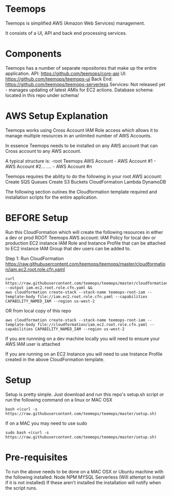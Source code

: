 # Teemops

Teemops is simplified AWS (Amazon Web Services) management.

It consists of a UI, API and back end processing services.

# Components
Teemops has a number of separate repositories that make up the entire application.
API: https://github.com/teemops/core-api
UI: https://github.com/teemops/teemops-ui
Back End: https://github.com/teemops/teemops-serverless
Services: Not released yet - manages updating of latest AMIs for EC2 actions.
Database schema: located in this repo under schema/

# AWS Setup Explanation
Teemops works using Cross Account IAM Role access which allows it to manage multiple resources in an unlimited number of AWS Accounts.

In essence Teemops needs to be installed on any AWS account that can Cross account to any AWS account.

A typical structure is:
-root Teemops AWS Account
    - AWS Account #1
    - AWS Account #2...
    ....
    - AWS Account #n

Teemops requires the ability to do the following in your root AWS account:
Create SQS Queues
Create S3 Buckets
CloudFormation
Lambda
DynamoDB 

The following section outines the Cloudformation template required and installation scripts for the entire application.

# BEFORE Setup
Run this CloudFormation which will create the following resources in either a dev or prod ROOT Teemops AWS account:
IAM Policy for local dev or production EC2 instance
IAM Role and Instance Profile that can be attached to EC2 instance
IAM Group that dev users can be added to.

Step 1: Run CloudFormation https://raw.githubusercontent.com/teemops/teemops/master/cloudformation/iam.ec2.root.role.cfn.yaml
```
curl https://raw.githubusercontent.com/teemops/teemops/master/cloudformation/iam.ec2.root.role.cfn.yaml --output iam.ec2.root.role.cfn.yaml && 
aws cloudformation create-stack --stack-name teemops-root-iam --template-body file://iam.ec2.root.role.cfn.yaml --capabilities CAPABILITY_NAMED_IAM --region us-west-2
```
OR from local copy of this repo

```
aws cloudformation create-stack --stack-name teemops-root-iam --template-body file://cloudformation/iam.ec2.root.role.cfn.yaml --capabilities CAPABILITY_NAMED_IAM --region us-west-2
```

If you are runnning on a dev machine locally you will need to ensure your AWS IAM user is attached 

If you are running on an EC2 Instance you will need to use Instance Profile created in the above CloudFormation template.

# Setup
Setup is pretty simple. Just download and run this repo's setup.sh script or run the following command on a linux or MAC OSX

```
bash <(curl -s https://raw.githubusercontent.com/teemops/teemops/master/setup.sh)
```
If on a MAC you may need to use sudo

```
sudo bash <(curl -s https://raw.githubusercontent.com/teemops/teemops/master/setup.sh)
```

# Pre-requisites
To run the above needs to be done on a MAC OSX or Ubuntu machine with the following installed:
Node
NPM
MYSQL
Serverless (Will attempt to install if it is not installed)
If these aren't installed the installation will notify when the script runs.



